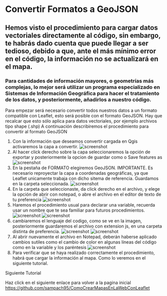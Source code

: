 # Convertir Formatos a GeoJSON
## Hemos visto el procedimiento para cargar datos vectoriales directamente al código, sin embargo, te habrás dado cuenta que puede llegar a ser tedioso, debido a que, ante el más mínimo error en el código, la información no se actualizará en el mapa. 

### Para cantidades de información mayores, o geometrías más complejas, lo mejor será utilizar un programa especializado en Sistemas de Información Geográfica para hacer el tratamiento de los datos, y posteriormente, añadirlos a nuestro código. 

Para empezar será necesario convertir todos nuestros datos a un formato compatible con Leaflet, esto será posible con el formato GeoJSON. Hay que recalcar que esto sólo aplica para datos vectoriales, por ejemplo archivos tipo shape (.shp)
A continuación describiremos el procedimiento para convertir al formato GeoJSON

1. Con la información que deseamos convertir cargada en Qgis activaremos la capa a convertir.
![screenshot](https://raw.githubusercontent.com/sampach95/ConvertirFormatosAGeoJSON/master/img/Imagen1.png )
2. Al hacer click derecho sobre la capa seleccionaremos la opción de exportar y posteriormente la opcion de guardar como o Save features as
![screenshot](https://raw.githubusercontent.com/sampach95/Lineas/master/img/Imagen2.png )
3. En la pestaña de FORMATO elegiremos GeoJSON. IMPORTANTE. Es necesario reproyectar la capa a coordenadas geográficas, ya que Leaflet unicamente trabaja con dicho sitema de referencia. Guardamos en la carpeta seleccionada.
![screenshot](https://raw.githubusercontent.com/sampach95/ConvertirFormatosAGeoJSON/master/img/Imagen3.png )
4. En la carpeta que seleccionaste, da click derecho en el archivo, y elege la opción de abrir con notepad, o abre el archivo en el editor de texto de tu preferencia
![screenshot](https://raw.githubusercontent.com/sampach95/ConvertirFormatosAGeoJSON/master/img/Imagen4.png )
5. Haremos el procedimiento usual para declarar una variable, recuerda usar un nombre que te sea familiar para futuros procedimientos.
![screenshot](https://raw.githubusercontent.com/sampach95/ConvertirFormatosAGeoJSON/master/img/Imagen5.png )
![screenshot](https://raw.githubusercontent.com/sampach95/ConvertirFormatosAGeoJSON/master/img/Imagen6.png )
6. cambiaremos el lenguaje del codigo, como se ve en la imagen, posteriormente guardaremos el archivo con extension js, en una carpeta distinta de preferencia.
![screenshot](https://raw.githubusercontent.com/sampach95/ConvertirFormatosAGeoJSON/master/img/Imagen7.png )
![screenshot](https://raw.githubusercontent.com/sampach95/ConvertirFormatosAGeoJSON/master/img/Imagen8.png )
7. Al abrir nuevamente el archivo en Notepad, deberán haberse aplicado cambios sutiles como el cambio de color en algunas líneas del código como en la variable y los paréntesis
![screenshot](https://raw.githubusercontent.com/sampach95/ConvertirFormatosAGeoJSON/master/img/Imagen9.png )
8. Para verificar que se haya realizado correctamente el procedimiento, habrá que cargar la información al mapa. Como lo veremos en el siguiente tutorial.

Siguiente Tutorial

Haz click en el siguiente enlace para volver a la pagina inicial
https://github.com/sampach95/ComoCrearMapasEnLaWebConLeaflet



